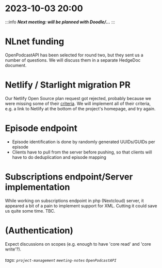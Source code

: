 2023-10-03 20:00
===
:::info
***Next meeting: will be planned with Doodle/...***
:::

# NLnet funding
OpenPodcastAPI has been selected for round two, but they sent us a number of questions. We will discuss them in a separate HedgeDoc document.

# Netlify / Starlight migration PR
Our Netlify Open Source plan request got rejected, probably because we were missing some of their [criteria](https://www.netlify.com/legal/open-source-policy/).
We will implement all of their criteria, e.g. a link to Netlify at the bottom of the project's homepage, and try again.

# Episode endpoint
- Episode identification is done by randomly generated UUIDs/GUIDs per episode
- Clients have to pull from the server before pushing, so that clients will have to do deduplication and episode mapping

# Subscriptions endpoint/Server implementation
While working on subscriptions endpoint in php (Nextcloud) server, it appeared a bit of a pain to implement support for XML. Cutting it could save us quite some time. TBC.

# (Authentication)
Expect discussions on scopes (e.g. enough to have 'core read' and 'core write'?).

###### tags: `project-management` `meeting-notes` `OpenPodcastAPI`